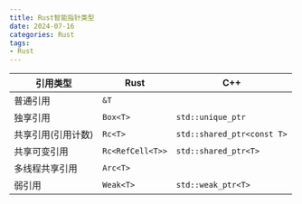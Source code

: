 ```yaml
---
title: Rust智能指针类型
date: 2024-07-16
categories: Rust
tags: 
- Rust
---
```


|引用类型|Rust|C++|
|--|--|--|
|普通引用|`&T`|  |
|独享引用|`Box<T>`|`std::unique_ptr`|
|共享引用(引用计数)|`Rc<T>`|`std::shared_ptr<const T>`|
|共享可变引用|`Rc<RefCell<T>>`|`std::shared_ptr<T>`|
|多线程共享引用|`Arc<T>`||
|弱引用|`Weak<T>`|`std::weak_ptr<T>`|
